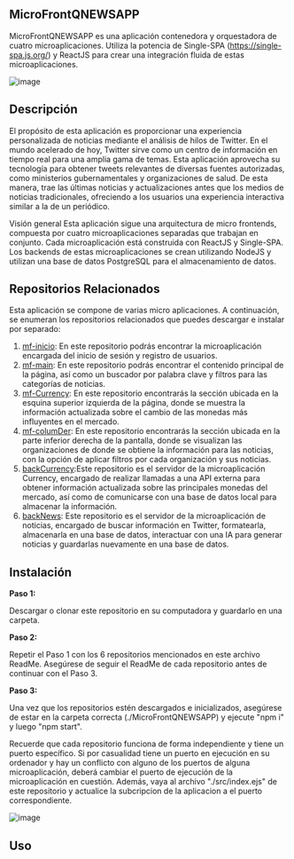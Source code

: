 ## MicroFrontQNEWSAPP

MicroFrontQNEWSAPP es una aplicación contenedora y orquestadora de cuatro microaplicaciones. Utiliza la potencia de Single-SPA (https://single-spa.js.org/) y ReactJS para crear una integración fluida de estas microaplicaciones.

![image](https://github.com/DarioMarcuzzi/MicroFrontQNEWSAPP/assets/97201734/96812646-7892-412f-9486-379d6330e9b6)

## Descripción
El propósito de esta aplicación es proporcionar una experiencia personalizada de noticias mediante el análisis de hilos de Twitter. En el mundo acelerado de hoy, Twitter sirve como un centro de información en tiempo real para una amplia gama de temas. Esta aplicación aprovecha su tecnología para obtener tweets relevantes de diversas fuentes autorizadas, como ministerios gubernamentales y organizaciones de salud. De esta manera, trae las últimas noticias y actualizaciones antes que los medios de noticias tradicionales, ofreciendo a los usuarios una experiencia interactiva similar a la de un periódico.

Visión general
Esta aplicación sigue una arquitectura de micro frontends, compuesta por cuatro microaplicaciones separadas que trabajan en conjunto. Cada microaplicación está construida con ReactJS y Single-SPA. Los backends de estas microaplicaciones se crean utilizando NodeJS y utilizan una base de datos PostgreSQL para el almacenamiento de datos.

## Repositorios Relacionados

Esta aplicación se compone de varias micro aplicaciones. A continuación, se enumeran los repositorios relacionados que puedes descargar e instalar por separado:

1. [mf-inicio](https://github.com/DarioMarcuzzi/mf-inicio): En este repositorio podrás encontrar la microaplicación encargada del inicio de sesión y registro de usuarios.
2. [mf-main](https://github.com/DarioMarcuzzi/mf-main): En este repositorio podrás encontrar el contenido principal de la página, así como un buscador por palabra clave y filtros para las categorías de noticias.
3. [mf-Currency](https://github.com/DarioMarcuzzi/mf-Currency): En este repositorio encontrarás la sección ubicada en la esquina superior izquierda de la página, donde se muestra la información actualizada sobre el cambio de las monedas más influyentes en el mercado.
4. [mf-columDer](https://github.com/DarioMarcuzzi/mf-columDer):  En este repositorio encontrarás la sección ubicada en la parte inferior derecha de la pantalla, donde se visualizan las organizaciones de donde se obtiene la información para las noticias, con la opción de aplicar filtros por cada organización y sus noticias.
5. [backCurrency](https://github.com/DarioMarcuzzi/backCurrency):Este repositorio es el servidor de la microaplicación Currency, encargado de realizar llamadas a una API externa para obtener información actualizada sobre las principales monedas del mercado, así como de comunicarse con una base de datos local para almacenar la información.
6. [backNews](https://github.com/DarioMarcuzzi/backNews): Este repositorio es el servidor de la microaplicación de noticias, encargado de buscar información en Twitter, formatearla, almacenarla en una base de datos, interactuar con una IA para generar noticias y guardarlas nuevamente en una base de datos.

## Instalación

<strong>Paso 1:</strong>

Descargar o clonar este repositorio en su computadora y guardarlo en una carpeta.

<strong>Paso 2:</strong>

Repetir el Paso 1 con los 6 repositorios mencionados en este archivo ReadMe. Asegúrese de seguir el ReadMe de cada repositorio antes de continuar con el Paso 3.

<strong>Paso 3:</strong>

Una vez que los repositorios estén descargados e inicializados, asegúrese de estar en la carpeta correcta (./MicroFrontQNEWSAPP) y ejecute "npm i" y luego "npm start".

Recuerde que cada repositorio funciona de forma independiente y tiene un puerto específico. Si por casualidad tiene un puerto en ejecución en su ordenador y hay un conflicto con alguno de los puertos de alguna microaplicación, deberá cambiar el puerto de ejecución de la microaplicación en cuestión. Además, vaya al archivo "./src/index.ejs" de este repositorio y actualice la subcripcion de la aplicacion a el puerto correspondiente.

![image](https://github.com/DarioMarcuzzi/MicroFrontQNEWSAPP/assets/97201734/106453c5-f2fd-4890-a85a-fbc5b382be99)



## Uso


